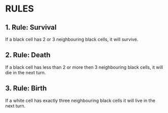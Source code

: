 # RULES
## 1. Rule: Survival
If a black cell has 2 or 3 neighbouring black cells, it will survive.

## 2. Rule: Death
If a black cell has less than 2 or more then 3 neighbouring black cells, it will die in the next turn.

## 3. Rule: Birth
If a white cell has exactly three neighbouring black cells it will live in the next turn.

